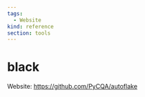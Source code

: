 ```yaml
---
tags:
  - Website
kind: reference
section: tools
---
```

# black

Website: <https://github.com/PyCQA/autoflake>